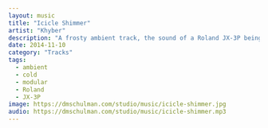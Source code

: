 ```yaml
---
layout: music
title: "Icicle Shimmer"
artist: "Khyber"
description: "A frosty ambient track, the sound of a Roland JX-3P being played via a modular CV sequence."
date: 2014-11-10
category: "Tracks"
tags: 
  - ambient
  - cold
  - modular
  - Roland
  - JX-3P
image: https://dmschulman.com/studio/music/icicle-shimmer.jpg
audio: https://dmschulman.com/studio/music/icicle-shimmer.mp3
---
```

